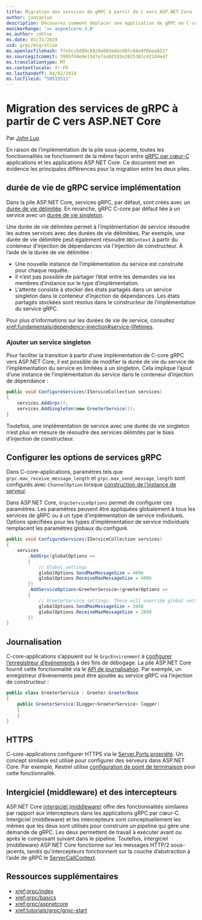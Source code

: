 ```yaml
---
title: Migration des services de gRPC à partir de C vers ASP.NET Core
author: juntaoluo
description: Découvrez comment déplacer une application de gRPC en C-core existante s’exécutant sur la pile ASP.NET Core.
monikerRange: '>= aspnetcore-3.0'
ms.author: johluo
ms.date: 03/31/2019
uid: grpc/migration
ms.openlocfilehash: ffe5ccbd99c6920e093eddc00fc60a9f66aab527
ms.sourcegitcommit: 5995f44e9e13d7e7aa8d193e2825381c42184e47
ms.translationtype: MT
ms.contentlocale: fr-FR
ms.lasthandoff: 04/02/2019
ms.locfileid: "59515511"
---
```

# <a name="migrating-grpc-services-from-c-core-to-aspnet-core"></a>Migration des services de gRPC à partir de C vers ASP.NET Core

Par [John Luo](https://github.com/juntaoluo)

En raison de l’implémentation de la pile sous-jacente, toutes les fonctionnalités ne fonctionnent de la même façon entre [gRPC par cœur-C](https://grpc.io/blog/grpc-stacks) applications et les applications ASP.NET Core. Ce document met en évidence les principales différences pour la migration entre les deux piles.

## <a name="grpc-service-implementation-lifetime"></a>durée de vie de gRPC service implémentation

Dans la pile ASP.NET Core, services gRPC, par défaut, sont créés avec un [durée de vie délimitée](xref:fundamentals/dependency-injection#service-lifetimes). En revanche, gRPC C-core par défaut liée à un service avec un [durée de vie singleton](xref:fundamentals/dependency-injection#service-lifetimes).

Une durée de vie délimitée permet à l’implémentation de service résoudre les autres services avec des durées de vie délimitées. Par exemple, une durée de vie délimitée peut également résoudre `DBContext` à partir du conteneur d’injection de dépendances via l’injection de constructeur. À l’aide de la durée de vie délimitée :

* Une nouvelle instance de l’implémentation du service est construite pour chaque requête.
* Il n’est pas possible de partager l’état entre les demandes via les membres d’instance sur le type d’implémentation.
* L’attente consiste à stocker des états partagés dans un service singleton dans le conteneur d’injection de dépendances. Les états partagés stockées sont résolus dans le constructeur de l’implémentation du service gRPC. 

Pour plus d’informations sur les durées de vie de service, consultez <xref:fundamentals/dependency-injection#service-lifetimes>.

### <a name="add-a-singleton-service"></a>Ajouter un service singleton

Pour faciliter la transition à partir d’une implémentation de C-core gRPC vers ASP.NET Core, il est possible de modifier la durée de vie du service de l’implémentation du service en limitées à un singleton. Cela implique l’ajout d’une instance de l’implémentation du service dans le conteneur d’injection de dépendance :

```csharp
public void ConfigureServices(IServiceCollection services)
{
    services.AddGrpc();
    services.AddSingleton(new GreeterService());
}
```

Toutefois, une implémentation de service avec une durée de vie singleton n’est plus en mesure de résoudre des services délimités par le biais d’injection de constructeur.

## <a name="configure-grpc-services-options"></a>Configurer les options de services gRPC

Dans C-core-applications, paramètres tels que `grpc.max_receive_message_length` et `grpc.max_send_message_length` sont configurés avec `ChannelOption` lorsque [construction de l’instance de serveur](https://grpc.io/grpc/csharp/api/Grpc.Core.Server.html#Grpc_Core_Server__ctor_System_Collections_Generic_IEnumerable_Grpc_Core_ChannelOption__).

Dans ASP.NET Core, `GrpcServiceOptions` permet de configurer ces paramètres. Les paramètres peuvent être appliquées globalement à tous les services de gRPC ou à un type d’implémentation de service individuels. Options spécifiées pour les types d’implémentation de service individuels remplacent les paramètres globaux du configuré.

```csharp
public void ConfigureServices(IServiceCollection services)
{
    services
        .AddGrpc(globalOptions =>
        {
            // Global settings
            globalOptions.SendMaxMessageSize = 4096
            globalOptions.ReceiveMaxMessageSize = 4096
        })
        .AddServiceOptions<GreeterService>(greeterOptions =>
        {
            // GreeterService settings. These will override global settings
            globalOptions.SendMaxMessageSize = 2048
            globalOptions.ReceiveMaxMessageSize = 2048
        })
}
```

## <a name="logging"></a>Journalisation

C-core-applications s’appuient sur le `GrpcEnvironment` à [configurer l’enregistreur d’événements](https://grpc.io/grpc/csharp/api/Grpc.Core.GrpcEnvironment.html?q=size#Grpc_Core_GrpcEnvironment_SetLogger_Grpc_Core_Logging_ILogger_) à des fins de débogage. La pile ASP.NET Core fournit cette fonctionnalité via le [API de journalisation](xref:fundamentals/logging/index). Par exemple, un enregistreur d’événements peut être ajoutée au service gRPC via l’injection de constructeur :

```csharp
public class GreeterService : Greeter.GreeterBase
{
    public GreeterService(ILogger<GreeterService> logger)
    {
    }
}
```

## <a name="https"></a>HTTPS

C-core-applications configurer HTTPS via le [Server.Ports propriété](https://grpc.io/grpc/csharp/api/Grpc.Core.Server.html#Grpc_Core_Server_Ports). Un concept similaire est utilisé pour configurer des serveurs dans ASP.NET Core. Par exemple, Kestrel utilise [configuration de point de terminaison](xref:fundamentals/servers/kestrel#endpoint-configuration) pour cette fonctionnalité.

## <a name="interceptors-and-middleware"></a>Intergiciel (middleware) et des intercepteurs

ASP.NET Core [intergiciel (middleware)](xref:fundamentals/middleware/index) offre des fonctionnalités similaires par rapport aux intercepteurs dans les applications gRPC par cœur-C. Intergiciel (middleware) et les intercepteurs sont conceptuellement les mêmes que les deux sont utilisés pour construire un pipeline qui gère une demande de gRPC. Les deux permettent de travail à exécuter avant ou après le composant suivant dans le pipeline. Toutefois, intergiciel (middleware) ASP.NET Core fonctionne sur les messages HTTP/2 sous-jacents, tandis qu’intercepteurs fonctionnent sur la couche d’abstraction à l’aide de gRPC le [ServerCallContext](https://grpc.io/grpc/csharp/api/Grpc.Core.ServerCallContext.html).

## <a name="additional-resources"></a>Ressources supplémentaires

* <xref:grpc/index>
* <xref:grpc/basics>
* <xref:grpc/aspnetcore>
* <xref:tutorials/grpc/grpc-start>
